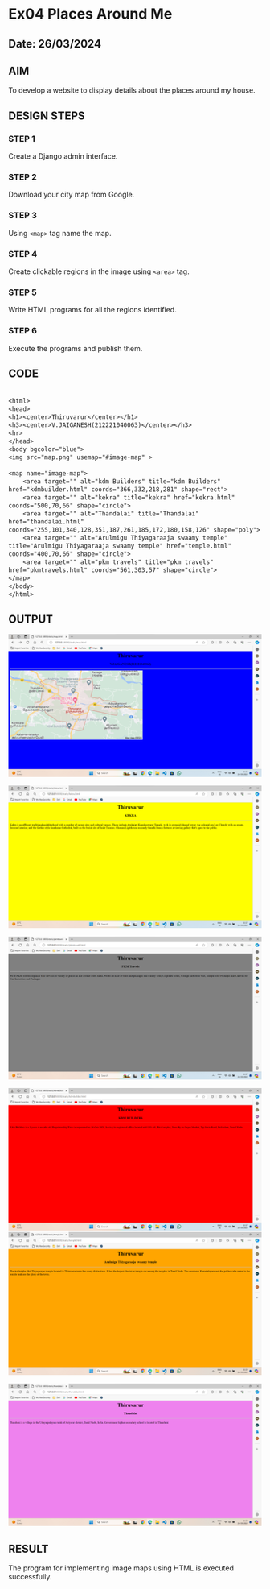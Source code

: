 # Ex04 Places Around Me
## Date: 26/03/2024

## AIM
To develop a website to display details about the places around my house.

## DESIGN STEPS

### STEP 1
Create a Django admin interface.

### STEP 2
Download your city map from Google.

### STEP 3
Using ```<map>``` tag name the map.

### STEP 4
Create clickable regions in the image using ```<area>``` tag.

### STEP 5
Write HTML programs for all the regions identified.

### STEP 6
Execute the programs and publish them.

## CODE
```

<html>
<head>
<h1><center>Thiruvarur</center></h1>
<h3><center>V.JAIGANESH(212221040063)</center></h3>
<hr>
</head>
<body bgcolor="blue">
<img src="map.png" usemap="#image-map" >

<map name="image-map">
    <area target="" alt="kdm Builders" title="kdm Builders" href="kdmbuilder.html" coords="366,332,218,281" shape="rect">
    <area target="" alt="kekra" title="kekra" href="kekra.html" coords="500,70,66" shape="circle">
    <area target="" alt="Thandalai" title="Thandalai" href="thandalai.html" coords="255,101,340,128,351,187,261,185,172,180,158,126" shape="poly">
    <area target="" alt="Arulmigu Thiyagaraaja swaamy temple" title="Arulmigu Thiyagaraaja swaamy temple" href="temple.html" coords="400,70,66" shape="circle">
    <area target="" alt="pkm travels" title="pkm travels" href="pkmtravels.html" coords="561,303,57" shape="circle">
</map>
</body>
</html>
```

## OUTPUT
![alt text](<Screenshot 2024-03-26 112658.png>)

![alt text](<Screenshot 2024-03-26 112709.png>)

![alt text](<Screenshot 2024-03-26 112726.png>)

![alt text](<Screenshot 2024-03-26 112737.png>)
![alt text](<Screenshot 2024-03-26 112917.png>)

![alt text](<Screenshot 2024-03-26 112928.png>)
## RESULT
The program for implementing image maps using HTML is executed successfully.
